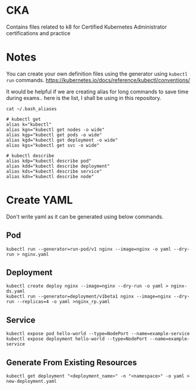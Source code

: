 # CKA
Contains files related to k8 for Certified Kubernetes Administrator certifications and practice

# Notes

You can create your own definition files using the generator using `kubectl run` commands.
https://kubernetes.io/docs/reference/kubectl/conventions/

It would be helpful if we are creating alias for long commands to save time during exams.. 
here is the list, I shall be using in this repository.

```
cat ~/.bash_aliases

# kubectl get
alias k="kubectl"
alias kgn="kubectl get nodes -o wide"
alias kgp="kubectl get pods -o wide"
alias kgd="kubectl get deployment -o wide"
alias kgs="kubectl get svc -o wide"

# kubectl describe
alias kdp="kubectl describe pod"
alias kdd="kubectl describe deployment"
alias kds="kubectl describe service"
alias kdn="kubectl describe node"
```

# Create YAML

Don't write yaml as it can be generated using below commands.

## Pod
```
kubectl run --generator=run-pod/v1 nginx --image=nginx -o yaml --dry-run > nginx.yaml
```
## Deployment

```
kubectl create deploy nginx --image=nginx --dry-run -o yaml > nginx-ds.yaml
kubectl run --generator=deployment/v1beta1 nginx --image=nginx --dry-run --replicas=4 -o yaml >nginx_rp.yaml
```

## Service
```
kubectl expose pod hello-world --type=NodePort --name=example-service
kubectl expose deployment hello-world --type=NodePort --name=example-service
```

## Generate From Existing Resources
```
kubectl get deployment "<deployment_name>" -n "<namespace>" -o yaml > new-deployment.yaml
```

